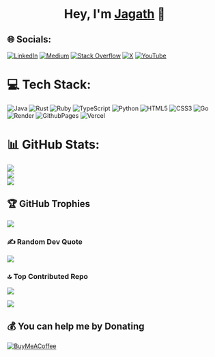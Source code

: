 <h1 align="center">Hey, I'm <a href="https://darshan.studio/">Jagath</a> 👋</h1>


## 🌐 Socials:
[![LinkedIn](https://img.shields.io/badge/LinkedIn-%230077B5.svg?logo=linkedin&logoColor=white)](https://linkedin.com/in/jagath-sajjan) [![Medium](https://img.shields.io/badge/Medium-12100E?logo=medium&logoColor=white)](https://medium.com/@jagath_lol) [![Stack Overflow](https://img.shields.io/badge/-Stackoverflow-FE7A16?logo=stack-overflow&logoColor=white)](https://stackoverflow.com/users/2640251) [![X](https://img.shields.io/badge/X-black.svg?logo=X&logoColor=white)](https://x.com/Jagath_LoL) [![YouTube](https://img.shields.io/badge/YouTube-%23FF0000.svg?logo=YouTube&logoColor=white)](https://youtube.com/@UChukkiELBuUuZtH8jX6j2Jw) 

# 💻 Tech Stack:
![Java](https://img.shields.io/badge/java-%23ED8B00.svg?style=for-the-badge&logo=openjdk&logoColor=white) ![Rust](https://img.shields.io/badge/rust-%23000000.svg?style=for-the-badge&logo=rust&logoColor=white) ![Ruby](https://img.shields.io/badge/ruby-%23CC342D.svg?style=for-the-badge&logo=ruby&logoColor=white) ![TypeScript](https://img.shields.io/badge/typescript-%23007ACC.svg?style=for-the-badge&logo=typescript&logoColor=white) ![Python](https://img.shields.io/badge/python-3670A0?style=for-the-badge&logo=python&logoColor=ffdd54) ![HTML5](https://img.shields.io/badge/html5-%23E34F26.svg?style=for-the-badge&logo=html5&logoColor=white) ![CSS3](https://img.shields.io/badge/css3-%231572B6.svg?style=for-the-badge&logo=css3&logoColor=white) ![Go](https://img.shields.io/badge/go-%2300ADD8.svg?style=for-the-badge&logo=go&logoColor=white) ![Render](https://img.shields.io/badge/Render-%46E3B7.svg?style=for-the-badge&logo=render&logoColor=white) ![GithubPages](https://img.shields.io/badge/github%20pages-121013?style=for-the-badge&logo=github&logoColor=white) ![Vercel](https://img.shields.io/badge/vercel-%23000000.svg?style=for-the-badge&logo=vercel&logoColor=white)
# 📊 GitHub Stats:
![](https://github-readme-stats.vercel.app/api?username=jagath-sajjan&theme=dark&hide_border=false&include_all_commits=true&count_private=true)<br/>
![](https://github-readme-streak-stats.herokuapp.com/?user=jagath-sajjan&theme=dark&hide_border=false)<br/>
![](https://github-readme-stats.vercel.app/api/top-langs/?username=jagath-sajjan&theme=dark&hide_border=false&include_all_commits=true&count_private=true&layout=compact)

## 🏆 GitHub Trophies
![](https://github-profile-trophy.vercel.app/?username=jagath-sajjan&theme=radical&no-frame=false&no-bg=true&margin-w=4)

### ✍️ Random Dev Quote
![](https://quotes-github-readme.vercel.app/api?type=horizontal&theme=dark)

### 🔝 Top Contributed Repo
![](https://github-contributor-stats.vercel.app/api?username=jagath-sajjan&limit=5&theme=dark&combine_all_yearly_contributions=true)

[![](https://visitcount.itsvg.in/api?id=jagath-sajjan&icon=0&color=0)](https://visitcount.itsvg.in)

  ## 💰 You can help me by Donating
  [![BuyMeACoffee](https://img.shields.io/badge/Buy%20Me%20a%20Coffee-ffdd00?style=for-the-badge&logo=buy-me-a-coffee&logoColor=black)](https://buymeacoffee.com/jagathsajjan) 
